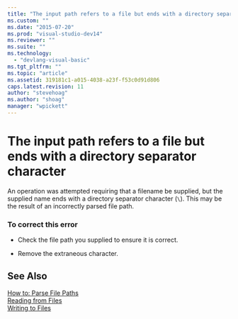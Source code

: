 ```yaml
---
title: "The input path refers to a file but ends with a directory separator character | Microsoft Docs"
ms.custom: ""
ms.date: "2015-07-20"
ms.prod: "visual-studio-dev14"
ms.reviewer: ""
ms.suite: ""
ms.technology: 
  - "devlang-visual-basic"
ms.tgt_pltfrm: ""
ms.topic: "article"
ms.assetid: 319181c1-a015-4038-a23f-f53c0d91d806
caps.latest.revision: 11
author: "stevehoag"
ms.author: "shoag"
manager: "wpickett"
---
```

# The input path refers to a file but ends with a directory separator character
An operation was attempted requiring that a filename be supplied, but the supplied name ends with a directory separator character (`\`). This may be the result of an incorrectly parsed file path.  
  
### To correct this error  
  
-   Check the file path you supplied to ensure it is correct.  
  
-   Remove the extraneous character.  
  
## See Also  
 [How to: Parse File Paths](../../visual-basic/developing-apps/programming/drives-directories-files/how-to-parse-file-paths.md)   
 [Reading from Files](../../visual-basic/developing-apps/programming/drives-directories-files/reading-from-files.md)   
 [Writing to Files](../../visual-basic/developing-apps/programming/drives-directories-files/writing-to-files.md)